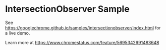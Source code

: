 IntersectionObserver Sample
===
See https://googlechrome.github.io/samples/intersectionobserver/index.html for a live demo.

Learn more at https://www.chromestatus.com/feature/5695342691483648
